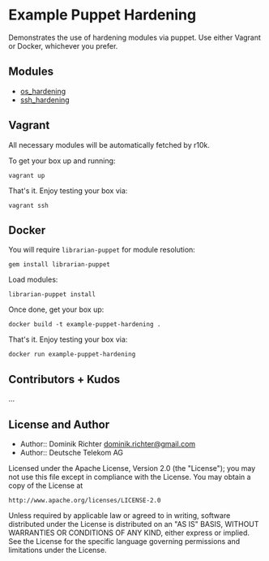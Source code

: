 # Example Puppet Hardening

Demonstrates the use of hardening modules via puppet. Use either Vagrant or Docker, whichever you prefer.

## Modules

* [os_hardening](https://forge.puppetlabs.com/hardening/os_hardening)
* [ssh_hardening](https://forge.puppetlabs.com/hardening/ssh_hardening)

## Vagrant

All necessary modules will be automatically fetched by r10k. 

To get your box up and running:

    vagrant up

That's it. Enjoy testing your box via:

    vagrant ssh


## Docker

You will require `librarian-puppet` for module resolution:

    gem install librarian-puppet

Load modules:

    librarian-puppet install

Once done, get your box up:

    docker build -t example-puppet-hardening .

That's it. Enjoy testing your box via:

    docker run example-puppet-hardening


## Contributors + Kudos

...


## License and Author

* Author:: Dominik Richter <dominik.richter@gmail.com>
* Author:: Deutsche Telekom AG

Licensed under the Apache License, Version 2.0 (the "License");
you may not use this file except in compliance with the License.
You may obtain a copy of the License at

    http://www.apache.org/licenses/LICENSE-2.0

Unless required by applicable law or agreed to in writing, software
distributed under the License is distributed on an "AS IS" BASIS,
WITHOUT WARRANTIES OR CONDITIONS OF ANY KIND, either express or implied.
See the License for the specific language governing permissions and
limitations under the License.

